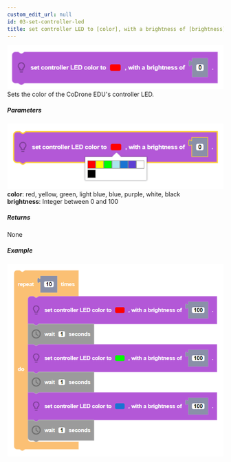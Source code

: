 ```yaml
---
custom_edit_url: null
id: 03-set-controller-led
title: set controller LED to [color], with a brightness of [brightness]
---
```


![set drone led block image](set_controller_led.PNG)
Sets the color of the CoDrone EDU's controller LED.

##### Parameters               
![set drone led block param image](set_controller_LED_params.PNG)<br />
**color**: red, yellow, green, light blue, blue, purple, white, black <br />
**brightness**: Integer between 0 and 100 <br /> 

##### Returns

None

##### Example

![set drone led example](set_controller_LED_example.PNG)
